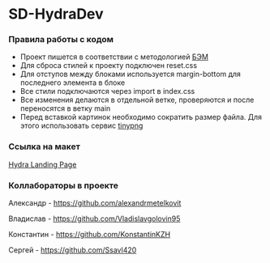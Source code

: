 # SD-HydraDev

### Правила работы с кодом
* Проект пишется в соответствии с методологией [БЭМ](https://ru.bem.info/methodology/)
* Для сброса стилей к проекту подключен reset.css
* Для отступов между блоками используется margin-bottom для последнего элемента в блоке
* Все стили подключаются через import в index.css
* Все изменения делаются в отдельной ветке, проверяются и после переносятся в ветку main
* Перед вставкой картинок необходимо сократить размер файла. Для этого использовать сервис [tinypng](https://tinypng.com/)

### Ссылка на макет
[Hydra Landing Page](https://www.figma.com/file/I0c5R8r8ROjvVCnBdIUkiZ/Hydra-Landing-Page-(Community)?node-id=0-1&t=VBZDDY78lyp1ppMh-0)

### Коллабораторы в проекте

Александр - https://github.com/alexandrmetelkovit

Владислав - https://github.com/Vladislavgolovin95

Константин - https://github.com/KonstantinKZH

Сергей - https://github.com/Ssavl420
